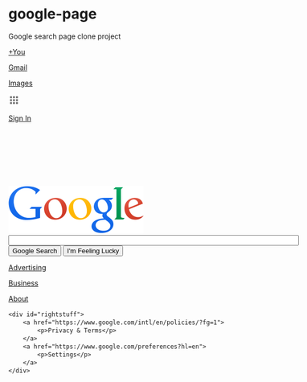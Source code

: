 # google-page
Google search page clone project
<!doctype html>
<html lang="en">
<head>
	<meta charset="UTF-8">
	<link rel="stylesheet" type="text/css" href="stylesheet.css">
	<title>Google</title>
</head>
<body>
<div id="viewport">
<div id="topbox">
	<div id="rightlinks">
	<p><a href="https://plus.google.com/?gpsrc=ogpy0&amp;tab=wX">+You</a></p>
	<p><a href="https://mail.google.com/mail/?tab=wm">Gmail</a></p>
	<p><a href="https://www.google.com/imghp?hl=en&amp;tab=wi&amp;ei=T7x6U4qtAqnRiwKK3YDACw&amp;ved=0CAQQqi4oAg">Images</a></p>
	<div id="grid">
		<div id="gridbox">
			<p><img alt="square" src="images/grid.png" style="padding-top:0px" height="22" width="22" /></p>
		</div>
	</div>
	<a class="buttonlink" id="drowbshadowclass" href="https://accounts.google.com/ServiceLogin?hl=en&amp;continue=https://www.google.com/">
		<div id="signin">
			<p id="button">Sign In</p>
		</div>
	</a>
	</div>
</div>
<div id="space"></div>
<div id="center">
	<img alt="Google" height="95" id="logo" src="images/google-logo.png" style="padding-top:112px" width="269" />
</div>
	<div id="inputrow">
		<div id="inputbox">
			<div id="searchinput">
				<input id="searchies" type="text" name="user" style="width:570px;/">
			</div>
		</div>
	</div>

<div id="buttons">
	<input type="submit" class="subbuttons" value="Google Search">
	<input type="submit" class="subbuttons" value="I'm Feeling Lucky">
</div>

<div id="footer">
	<div id="leftstuff">
		<a href="https://www.google.com/intl/en/ads/?fg=1">
			<p>Advertising</p>
		</a>
		<a href="https://www.google.com/services/?fg=1">
			<p>Business</p>
		</a>
		<a href="https://www.google.com/intl/en/about.html?fg=1">
			<p>About</p>
		</a>
	</div>

	<div id="rightstuff">
		<a href="https://www.google.com/intl/en/policies/?fg=1">
			<p>Privacy & Terms</p>
		</a>
		<a href="https://www.google.com/preferences?hl=en">
			<p>Settings</p>
		</a>
	</div>
</div>
</div>
</body>
</html>
